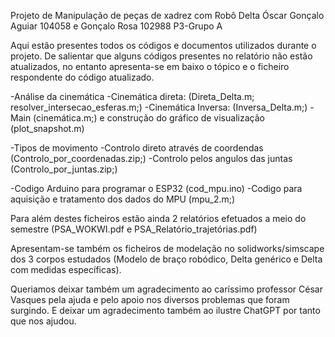 Projeto de Manipulação de peças de xadrez com  Robô Delta Óscar 
Gonçalo Aguiar 104058 e Gonçalo Rosa 102988 P3-Grupo A


Aqui estão presentes todos os códigos e documentos utilizados durante o projeto.
De salientar que alguns códigos presentes no relatório não estão atualizados, no entanto apresenta-se em baixo o tópico e o ficheiro respondente do código atualizado.

-Análise da cinemática
	-Cinemática direta: (Direta_Delta.m; resolver_intersecao_esferas.m;)
	-Cinemática Inversa: (Inversa_Delta.m;)
	-Main (cinemática.m;) e construção do gráfico de visualização (plot_snapshot.m)

-Tipos de movimento
	-Controlo direto através de coordendas (Controlo_por_coordenadas.zip;)
	-Controlo pelos angulos das juntas (Controlo_por_juntas.zip;)

-Codigo Arduino para programar o ESP32 (cod_mpu.ino)
-Codigo para aquisição e tratamento dos dados do MPU (mpu_2.m;)

Para além destes ficheiros estão ainda 2 relatórios efetuados a meio do semestre (PSA_WOKWI.pdf e PSA_Relatório_trajetórias.pdf)

Apresentam-se também os ficheiros de modelação no solidworks/simscape dos 3 corpos estudados (Modelo de braço robódico, Delta genérico e Delta com medidas específicas).

Queriamos deixar também um agradecimento ao caríssimo professor César Vasques pela ajuda e pelo apoio nos diversos problemas que foram surgindo. 
E deixar um agradecimento também ao ilustre ChatGPT por tanto que nos ajudou.
